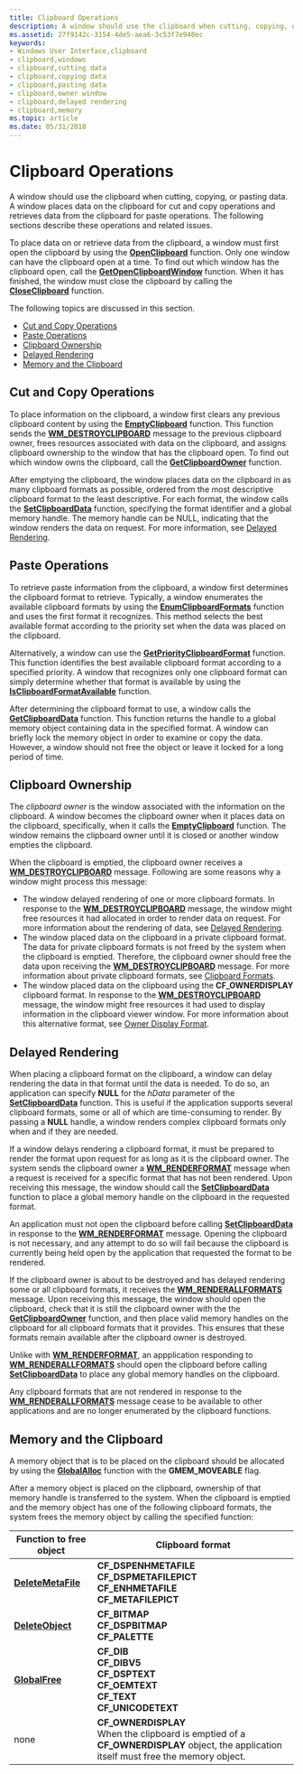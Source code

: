 ```yaml
---
title: Clipboard Operations
description: A window should use the clipboard when cutting, copying, or pasting data. A window places data on the clipboard for cut and copy operations and retrieves data from the clipboard for paste operations.
ms.assetid: 27f9142c-3154-4de5-aea6-3c53f7e940ec
keywords:
- Windows User Interface,clipboard
- clipboard,windows
- clipboard,cutting data
- clipboard,copying data
- clipboard,pasting data
- clipboard,owner window
- clipboard,delayed rendering
- clipboard,memory
ms.topic: article
ms.date: 05/31/2018
---
```


# Clipboard Operations

A window should use the clipboard when cutting, copying, or pasting data. A window places data on the clipboard for cut and copy operations and retrieves data from the clipboard for paste operations. The following sections describe these operations and related issues.

To place data on or retrieve data from the clipboard, a window must first open the clipboard by using the [**OpenClipboard**](/windows/desktop/api/Winuser/nf-winuser-openclipboard) function. Only one window can have the clipboard open at a time. To find out which window has the clipboard open, call the [**GetOpenClipboardWindow**](/windows/desktop/api/Winuser/nf-winuser-getopenclipboardwindow) function. When it has finished, the window must close the clipboard by calling the [**CloseClipboard**](/windows/desktop/api/Winuser/nf-winuser-closeclipboard) function.

The following topics are discussed in this section.

-   [Cut and Copy Operations](#cut-and-copy-operations)
-   [Paste Operations](#paste-operations)
-   [Clipboard Ownership](#clipboard-ownership)
-   [Delayed Rendering](#delayed-rendering)
-   [Memory and the Clipboard](#memory-and-the-clipboard)

## Cut and Copy Operations

To place information on the clipboard, a window first clears any previous clipboard content by using the [**EmptyClipboard**](/windows/win32/api/winuser/nf-winuser-emptyclipboard) function. This function sends the [**WM\_DESTROYCLIPBOARD**](wm-destroyclipboard.md) message to the previous clipboard owner, frees resources associated with data on the clipboard, and assigns clipboard ownership to the window that has the clipboard open. To find out which window owns the clipboard, call the [**GetClipboardOwner**](/windows/win32/api/winuser/nf-winuser-getclipboardowner) function.

After emptying the clipboard, the window places data on the clipboard in as many clipboard formats as possible, ordered from the most descriptive clipboard format to the least descriptive. For each format, the window calls the [**SetClipboardData**](/windows/win32/api/winuser/nf-winuser-setclipboarddata) function, specifying the format identifier and a global memory handle. The memory handle can be NULL, indicating that the window renders the data on request. For more information, see [Delayed Rendering](#delayed-rendering).

## Paste Operations

To retrieve paste information from the clipboard, a window first determines the clipboard format to retrieve. Typically, a window enumerates the available clipboard formats by using the [**EnumClipboardFormats**](/windows/desktop/api/Winuser/nf-winuser-enumclipboardformats) function and uses the first format it recognizes. This method selects the best available format according to the priority set when the data was placed on the clipboard.

Alternatively, a window can use the [**GetPriorityClipboardFormat**](/windows/desktop/api/Winuser/nf-winuser-getpriorityclipboardformat) function. This function identifies the best available clipboard format according to a specified priority. A window that recognizes only one clipboard format can simply determine whether that format is available by using the [**IsClipboardFormatAvailable**](/windows/desktop/api/Winuser/nf-winuser-isclipboardformatavailable) function.

After determining the clipboard format to use, a window calls the [**GetClipboardData**](/windows/desktop/api/Winuser/nf-winuser-getclipboarddata) function. This function returns the handle to a global memory object containing data in the specified format. A window can briefly lock the memory object in order to examine or copy the data. However, a window should not free the object or leave it locked for a long period of time.

## Clipboard Ownership

The *clipboard owner* is the window associated with the information on the clipboard. A window becomes the clipboard owner when it places data on the clipboard, specifically, when it calls the [**EmptyClipboard**](/windows/desktop/api/Winuser/nf-winuser-emptyclipboard) function. The window remains the clipboard owner until it is closed or another window empties the clipboard.

When the clipboard is emptied, the clipboard owner receives a [**WM\_DESTROYCLIPBOARD**](wm-destroyclipboard.md) message. Following are some reasons why a window might process this message:

-   The window delayed rendering of one or more clipboard formats. In response to the [**WM\_DESTROYCLIPBOARD**](wm-destroyclipboard.md) message, the window might free resources it had allocated in order to render data on request. For more information about the rendering of data, see [Delayed Rendering](#delayed-rendering).
-   The window placed data on the clipboard in a private clipboard format. The data for private clipboard formats is not freed by the system when the clipboard is emptied. Therefore, the clipboard owner should free the data upon receiving the [**WM\_DESTROYCLIPBOARD**](wm-destroyclipboard.md) message. For more information about private clipboard formats, see [Clipboard Formats](clipboard-formats.md).
-   The window placed data on the clipboard using the **CF\_OWNERDISPLAY** clipboard format. In response to the [**WM\_DESTROYCLIPBOARD**](wm-destroyclipboard.md) message, the window might free resources it had used to display information in the clipboard viewer window. For more information about this alternative format, see [Owner Display Format](about-the-clipboard.md).

## Delayed Rendering

When placing a clipboard format on the clipboard, a window can delay rendering the data in that format until the data is needed. To do so, an application can specify **NULL** for the *hData* parameter of the [**SetClipboardData**](/windows/win32/api/winuser/nf-winuser-setclipboarddata) function. This is useful if the application supports several clipboard formats, some or all of which are time-consuming to render. By passing a **NULL** handle, a window renders complex clipboard formats only when and if they are needed.

If a window delays rendering a clipboard format, it must be prepared to render the format upon request for as long as it is the clipboard owner. The system sends the clipboard owner a [**WM\_RENDERFORMAT**](wm-renderformat.md) message when a request is received for a specific format that has not been rendered. Upon receiving this message, the window should call the [**SetClipboardData**](/windows/win32/api/winuser/nf-winuser-setclipboarddata) function to place a global memory handle on the clipboard in the requested format.

An application must not open the clipboard before calling [**SetClipboardData**](/windows/win32/api/winuser/nf-winuser-setclipboarddata) in response to the [**WM\_RENDERFORMAT**](wm-renderformat.md) message. Opening the clipboard is not necessary, and any attempt to do so will fail because the clipboard is currently being held open by the application that requested the format to be rendered.

If the clipboard owner is about to be destroyed and has delayed rendering some or all clipboard formats, it receives the [**WM\_RENDERALLFORMATS**](wm-renderallformats.md) message. Upon receiving this message, the window should open the clipboard, check that it is still the clipboard owner with the the [**GetClipboardOwner**](/windows/win32/api/winuser/nf-winuser-getclipboardowner) function, and then place valid memory handles on the clipboard for all clipboard formats that it provides. This ensures that these formats remain available after the clipboard owner is destroyed.

Unlike with [**WM\_RENDERFORMAT**](wm-renderformat.md), an appplication responding to [**WM\_RENDERALLFORMATS**](wm-renderallformats.md) should open the clipboard before calling [**SetClipboardData**](/windows/win32/api/winuser/nf-winuser-setclipboarddata) to place any global memory handles on the clipboard.

Any clipboard formats that are not rendered in response to the [**WM\_RENDERALLFORMATS**](wm-renderallformats.md) message cease to be available to other applications and are no longer enumerated by the clipboard functions.

## Memory and the Clipboard

A memory object that is to be placed on the clipboard should be allocated by using the [**GlobalAlloc**](https://docs.microsoft.com/windows/desktop/api/winbase/nf-winbase-globalalloc) function with the **GMEM\_MOVEABLE** flag.

After a memory object is placed on the clipboard, ownership of that memory handle is transferred to the system. When the clipboard is emptied and the memory object has one of the following clipboard formats, the system frees the memory object by calling the specified function:



| Function to free object                             | Clipboard format                                                                                                                                               |
|-----------------------------------------------------|----------------------------------------------------------------------------------------------------------------------------------------------------------------|
| [**DeleteMetaFile**](https://docs.microsoft.com/windows/desktop/api/wingdi/nf-wingdi-deletemetafile)<br/> | **CF\_DSPENHMETAFILE**<br/> **CF\_DSPMETAFILEPICT**<br/> **CF\_ENHMETAFILE**<br/> **CF\_METAFILEPICT**<br/>                            |
| [**DeleteObject**](https://docs.microsoft.com/windows/desktop/api/wingdi/nf-wingdi-deleteobject)<br/>     | **CF\_BITMAP**<br/> **CF\_DSPBITMAP**<br/> **CF\_PALETTE**<br/>                                                                              |
| [**GlobalFree**](https://docs.microsoft.com/windows/desktop/api/winbase/nf-winbase-globalfree)<br/>        | **CF\_DIB**<br/> **CF\_DIBV5**<br/> **CF\_DSPTEXT**<br/> **CF\_OEMTEXT**<br/> **CF\_TEXT**<br/> **CF\_UNICODETEXT**<br/>   |
| none<br/>                                     | **CF\_OWNERDISPLAY**<br/> When the clipboard is emptied of a **CF\_OWNERDISPLAY** object, the application itself must free the memory object.<br/> |



 

 

 





